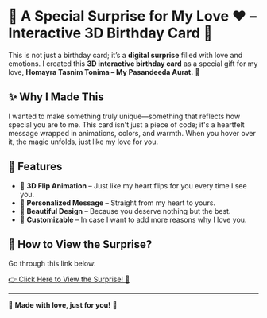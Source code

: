 # 🎉 A Special Surprise for My Love ❤️ – Interactive 3D Birthday Card 🎂  

This is not just a birthday card; it’s a **digital surprise** filled with love and emotions. I created this **3D interactive birthday card** as a special gift for my love, **Homayra Tasnim Tonima – My Pasandeeda Aurat.** 💖  

## ✨ Why I Made This  
I wanted to make something truly unique—something that reflects how special you are to me. This card isn't just a piece of code; it's a heartfelt message wrapped in animations, colors, and warmth. When you hover over it, the magic unfolds, just like my love for you.  

## 💝 Features  
- 🎈 **3D Flip Animation** – Just like my heart flips for you every time I see you.  
- 🎂 **Personalized Message** – Straight from my heart to yours.  
- 🎨 **Beautiful Design** – Because you deserve nothing but the best.  
- 💌 **Customizable** – In case I want to add more reasons why I love you.  

## 🎁 How to View the Surprise?  
Go through this link below:  

[👉 Click Here to View the Surprise! 🎊](https://rohitabdullah.github.io/Birthday/)  

---

💖 **Made with love, just for you!** 💖  

